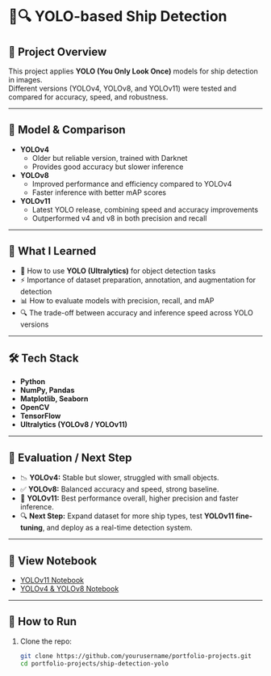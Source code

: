 # 🚢🔍 YOLO-based Ship Detection

## 📂 Project Overview
This project applies **YOLO (You Only Look Once)** models for ship detection in images.  
Different versions (YOLOv4, YOLOv8, and YOLOv11) were tested and compared for accuracy, speed, and robustness.

---

## 🤖 Model & Comparison
- **YOLOv4**
  - Older but reliable version, trained with Darknet
  - Provides good accuracy but slower inference
- **YOLOv8**
  - Improved performance and efficiency compared to YOLOv4
  - Faster inference with better mAP scores
- **YOLOv11**
  - Latest YOLO release, combining speed and accuracy improvements
  - Outperformed v4 and v8 in both precision and recall

---

## 🎯 What I Learned
- 🚢 How to use **YOLO (Ultralytics)** for object detection tasks  
- ⚡ Importance of dataset preparation, annotation, and augmentation for detection  
- 📊 How to evaluate models with precision, recall, and mAP  
- 🔍 The trade-off between accuracy and inference speed across YOLO versions  

---

## 🛠 Tech Stack
- **Python**
- **NumPy, Pandas**
- **Matplotlib, Seaborn**
- **OpenCV**
- **TensorFlow**
- **Ultralytics (YOLOv8 / YOLOv11)**

---

## 📌 Evaluation / Next Step
- 📉 **YOLOv4:** Stable but slower, struggled with small objects.  
- ✅ **YOLOv8:** Balanced accuracy and speed, strong baseline.  
- 🚀 **YOLOv11:** Best performance overall, higher precision and faster inference.  
- 🔍 **Next Step:** Expand dataset for more ship types, test **YOLOv11 fine-tuning**, and deploy as a real-time detection system.  

---

## 🔗 View Notebook
- [YOLOv11 Notebook](Ship%20Detection%20YoloV11.ipynb)  
- [YOLOv4 & YOLOv8 Notebook](YoloV4&V8.ipynb)

---

## 🚀 How to Run
1. Clone the repo:  
   ```bash
   git clone https://github.com/yourusername/portfolio-projects.git
   cd portfolio-projects/ship-detection-yolo
